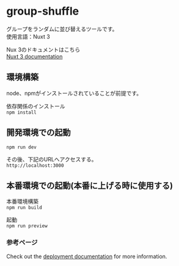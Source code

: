 # group-shuffle
グループをランダムに並び替えるツールです。  
使用言語：Nuxt 3

Nux 3のドキュメントはこちら  
[Nuxt 3 documentation](https://nuxt.com/docs/getting-started/introduction)

## 環境構築
node、npmがインストールされていることが前提です。

依存関係のインストール  
`npm install`

## 開発環境での起動
`npm run dev`

その後、下記のURLへアクセスする。  
`http://localhost:3000`

## 本番環境での起動(本番に上げる時に使用する)
本番環境構築  
`npm run build`

起動  
`npm run preview`

### 参考ページ
Check out the [deployment documentation](https://nuxt.com/docs/getting-started/deployment) for more information.
